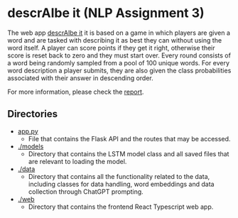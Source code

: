 # descrAIbe it (NLP Assignment 3)
The web app [descrAIbe it](https://descraibe.onrender.com/) it is based on a game in which players are given a word and are tasked with describing
it as best they can without using the word itself. A player can score points if they get it right, otherwise their
score is reset back to zero and they must start over. Every round consists of a word being randomly sampled
from a pool of 100 unique words. For every word description a player submits, they are also given the class
probabilities associated with their answer in descending order.

For more information, please check the [report](https://github.com/Koen-Kraaijveld/nlp-assignment-3/blob/main/report.pdf).

## Directories
* [app.py](https://github.com/Koen-Kraaijveld/nlp-assignment-3/blob/main/app.py)
  * File that contains the Flask API and the routes that may be accessed.
* [./models](https://github.com/Koen-Kraaijveld/nlp-assignment-3/tree/main/models)
  * Directory that contains the LSTM model class and all saved files that are relevant to loading the model.
* [./data](https://github.com/Koen-Kraaijveld/nlp-assignment-3/tree/main/data)
  * Directory that contains all the functionality related to the data, including classes for data handling, word embeddings and data collection through ChatGPT prompting.
* [./web](https://github.com/Koen-Kraaijveld/nlp-assignment-3/tree/main/web)
  * Directory that contains the frontend React Typescript web app.
